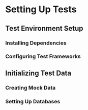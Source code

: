 # Setting Up Tests

## Test Environment Setup

### Installing Dependencies

### Configuring Test Frameworks

## Initializing Test Data

### Creating Mock Data

### Setting Up Databases